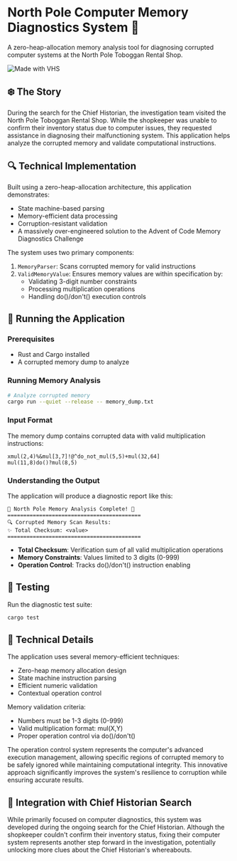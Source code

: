 # North Pole Computer Memory Diagnostics System 🎅

A zero-heap-allocation memory analysis tool for diagnosing corrupted computer
systems at the North Pole Toboggan Rental Shop.

![Made with VHS](https://vhs.charm.sh/vhs-7jT5oJWHALmukruWU0TWeq.gif)

## ❄️ The Story

During the search for the Chief Historian, the investigation team visited the
North Pole Toboggan Rental Shop. While the shopkeeper was unable to confirm
their inventory status due to computer issues, they requested assistance in
diagnosing their malfunctioning system. This application helps analyze the
corrupted memory and validate computational instructions.

## 🔍 Technical Implementation

Built using a zero-heap-allocation architecture, this application demonstrates:

- State machine-based parsing
- Memory-efficient data processing
- Corruption-resistant validation
- A massively over-engineered solution to the Advent of Code Memory Diagnostics
  Challenge

The system uses two primary components:

1. `MemoryParser`: Scans corrupted memory for valid instructions
2. `ValidMemoryValue`: Ensures memory values are within specification by:
   - Validating 3-digit number constraints
   - Processing multiplication operations
   - Handling do()/don't() execution controls

## 💾 Running the Application

### Prerequisites

- Rust and Cargo installed
- A corrupted memory dump to analyze

### Running Memory Analysis

```bash
# Analyze corrupted memory
cargo run --quiet --release -- memory_dump.txt
```

### Input Format

The memory dump contains corrupted data with valid multiplication instructions:

```
xmul(2,4)%&mul[3,7]!@^do_not_mul(5,5)+mul(32,64]
mul(11,8)do()?mul(8,5)
```

### Understanding the Output

The application will produce a diagnostic report like this:

```
🎅 North Pole Memory Analysis Complete! 🎄
==========================================
🔍 Corrupted Memory Scan Results:
✨ Total Checksum: <value>
==========================================
```

- **Total Checksum**: Verification sum of all valid multiplication operations
- **Memory Constraints**: Values limited to 3 digits (0-999)
- **Operation Control**: Tracks do()/don't() instruction enabling

## 🧪 Testing

Run the diagnostic test suite:

```bash
cargo test
```

## 🎯 Technical Details

The application uses several memory-efficient techniques:

- Zero-heap memory allocation design
- State machine instruction parsing
- Efficient numeric validation
- Contextual operation control

Memory validation criteria:

- Numbers must be 1-3 digits (0-999)
- Valid multiplication format: mul(X,Y)
- Proper operation control via do()/don't()

The operation control system represents the computer's advanced execution
management, allowing specific regions of corrupted memory to be safely ignored
while maintaining computational integrity. This innovative approach
significantly improves the system's resilience to corruption while ensuring
accurate results.

## 🎄 Integration with Chief Historian Search

While primarily focused on computer diagnostics, this system was developed
during the ongoing search for the Chief Historian. Although the shopkeeper
couldn't confirm their inventory status, fixing their computer system represents
another step forward in the investigation, potentially unlocking more clues
about the Chief Historian's whereabouts.
